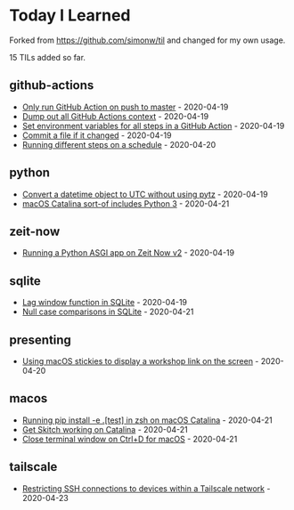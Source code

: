 # Today I Learned

Forked from https://github.com/simonw/til and changed for my own usage.

<!-- count starts -->15<!-- count ends --> TILs added so far.

<!-- index starts -->
## github-actions

* [Only run GitHub Action on push to master](https://github.com/vinicius0197/til/blob/master/github-actions/only-master.md) - 2020-04-19
* [Dump out all GitHub Actions context](https://github.com/vinicius0197/til/blob/master/github-actions/dump-context.md) - 2020-04-19
* [Set environment variables for all steps in a GitHub Action](https://github.com/vinicius0197/til/blob/master/github-actions/set-environment-for-all-steps.md) - 2020-04-19
* [Commit a file if it changed](https://github.com/vinicius0197/til/blob/master/github-actions/commit-if-file-changed.md) - 2020-04-19
* [Running different steps on a schedule](https://github.com/vinicius0197/til/blob/master/github-actions/different-steps-on-a-schedule.md) - 2020-04-20

## python

* [Convert a datetime object to UTC without using pytz](https://github.com/vinicius0197/til/blob/master/python/convert-to-utc-without-pytz.md) - 2020-04-19
* [macOS Catalina sort-of includes Python 3](https://github.com/vinicius0197/til/blob/master/python/macos-catalina-sort-of-ships-with-python3.md) - 2020-04-21

## zeit-now

* [Running a Python ASGI app on Zeit Now v2](https://github.com/vinicius0197/til/blob/master/zeit-now/python-asgi-on-now-v2.md) - 2020-04-19

## sqlite

* [Lag window function in SQLite](https://github.com/vinicius0197/til/blob/master/sqlite/lag-window-function.md) - 2020-04-19
* [Null case comparisons in SQLite](https://github.com/vinicius0197/til/blob/master/sqlite/null-case.md) - 2020-04-21

## presenting

* [Using macOS stickies to display a workshop link on the screen](https://github.com/vinicius0197/til/blob/master/presenting/stickies-for-workshop-links.md) - 2020-04-20

## macos

* [Running pip install -e .[test] in zsh on macOS Catalina](https://github.com/vinicius0197/til/blob/master/macos/zsh-pip-install.md) - 2020-04-21
* [Get Skitch working on Catalina](https://github.com/vinicius0197/til/blob/master/macos/skitch-catalina.md) - 2020-04-21
* [Close terminal window on Ctrl+D for macOS](https://github.com/vinicius0197/til/blob/master/macos/close-terminal-on-ctrl-d.md) - 2020-04-21

## tailscale

* [Restricting SSH connections to devices within a Tailscale network](https://github.com/vinicius0197/til/blob/master/tailscale/lock-down-sshd.md) - 2020-04-23
<!-- index ends -->
